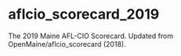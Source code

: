 # aflcio_scorecard_2019
The 2019 Maine AFL-CIO Scorecard. Updated from OpenMaine/aflcio_scorecard (2018).
